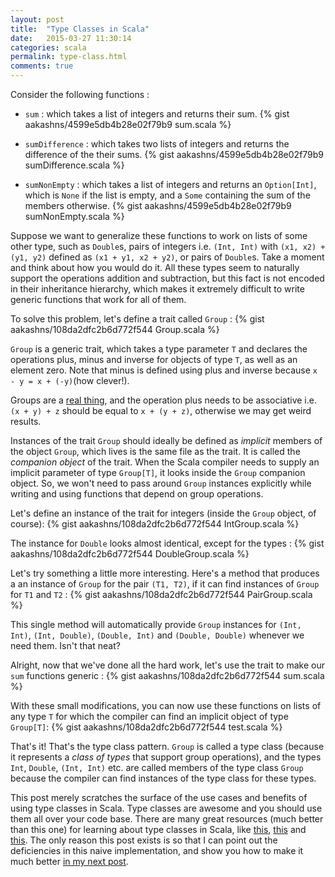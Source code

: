 ```yaml
---
layout: post
title:  "Type Classes in Scala"
date:   2015-03-27 11:30:14
categories: scala
permalink: type-class.html
comments: true
---
```


Consider the following functions :

- `sum` : which takes a list of integers and returns their sum.
{% gist aakashns/4599e5db4b28e02f79b9 sum.scala %}

- `sumDifference` : which takes two lists of integers and returns the difference of the their sums.
{% gist aakashns/4599e5db4b28e02f79b9 sumDifference.scala %}

- `sumNonEmpty` : which takes a list of integers and returns an `Option[Int]`, which is `None` if the list is empty, and a `Some` containing the sum of the members otherwise.
{% gist aakashns/4599e5db4b28e02f79b9 sumNonEmpty.scala %}

Suppose we want to generalize these functions to work on lists of some other type, such as `Double`s, pairs of integers i.e. `(Int, Int)` with `(x1, x2) + (y1, y2)` defined as `(x1 + y1, x2 + y2)`, or pairs of `Double`s. Take a moment and think about how you would do it.
All these types seem to naturally support the operations addition and subtraction, but this fact is not encoded in their inheritance hierarchy, which makes it extremely difficult to write generic functions that work for all of them.

To solve this problem, let's define a trait called `Group` :
{% gist aakashns/108da2dfc2b6d772f544 Group.scala %}

`Group` is a generic trait, which takes a type parameter `T` and declares the operations plus, minus and inverse for objects of type `T`, as well as an element zero. Note that minus is defined using plus and inverse because `x - y = x + (-y)`(how clever!).

Groups are a [real thing][group-wikipedia], and the operation plus needs to be associative i.e. `(x + y) + z` should be equal to `x + (y + z)`, otherwise we may get weird results.

Instances of the trait `Group` should ideally be defined as *implicit* members of the object `Group`, which lives is the same file as the trait. It is called the *companion object* of the trait. When the Scala compiler needs to supply an implicit parameter of type `Group[T]`, it looks inside the `Group` companion object. So, we won't need to pass around `Group` instances explicitly while writing and using functions that depend on group operations.

Let's define an instance of the trait for integers (inside the `Group` object, of course):
{% gist aakashns/108da2dfc2b6d772f544 IntGroup.scala %}

The instance for `Double` looks almost identical, except for the types :
{% gist aakashns/108da2dfc2b6d772f544 DoubleGroup.scala %}

Let's try something a little more interesting. Here's a method that produces a an instance of `Group` for the pair `(T1, T2)`, if it can find instances of `Group` for `T1` and `T2` :
{% gist aakashns/108da2dfc2b6d772f544 PairGroup.scala %}

This single method will automatically provide `Group` instances for `(Int, Int)`, `(Int, Double)`, `(Double, Int)` and `(Double, Double)` whenever we need them. Isn't that neat?

Alright, now that we've done all the hard work, let's use the trait to make our `sum` functions generic :
{% gist aakashns/108da2dfc2b6d772f544 sum.scala %}

With these small modifications, you can now use these functions on lists of any type `T` for which the compiler can find an implicit object of type `Group[T]`:
{% gist aakashns/108da2dfc2b6d772f544 test.scala %}

That's it! That's the type class pattern. `Group` is called a type class (because it represents a *class of types* that support group operations), and the types `Int`, `Double`, `(Int, Int)` etc. are called members of the type class `Group` because the compiler can find instances of the type class for these types.

This post merely scratches the surface of the use cases and benefits of using type classes in Scala. Type classes are awesome and you should use them all over your code base. There are many great resources (much better than this one) for learning about type classes in Scala, like [this][dan-rosen-tutorial], [this][daniel-westheide-tutorial] and [this][safari-books-tutorial]. The only reason this post exists is so that I can point out the deficiencies in this naive implementation, and show you how to make it much better [in my next post][type-class-boilerplate].

[group-wikipedia]: http://en.wikipedia.org/wiki/Group_(mathematics)
[type-class-boilerplate]: /better-type-class.html
[dan-rosen-tutorial]: https://www.youtube.com/watch?v=sVMES4RZF-8
[daniel-westheide-tutorial]: http://danielwestheide.com/blog/2013/02/06/the-neophytes-guide-to-scala-part-12-type-classes.html
[safari-books-tutorial]: https://blog.safaribooksonline.com/2013/05/28/scala-type-classes-demystified/